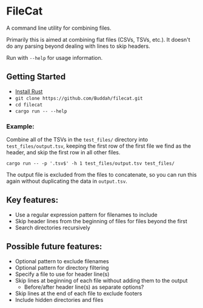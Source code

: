 # FileCat
A command line utility for combining files.

Primarily this is aimed at combining flat files (CSVs, TSVs, etc.). It doesn't do any parsing beyond dealing with lines to skip headers.

Run with `--help` for usage information.

## Getting Started
* [Install Rust](https://www.rust-lang.org/en-US/install.html)
* `git clone https://github.com/Buddah/filecat.git`
* `cd filecat`
* `cargo run -- --help`

### Example:
Combine all of the TSVs in the `test_files/` directory into `test_files/output.tsv`, keeping the first row of the first file we find as the header, and skip the first row in all other files.

`cargo run -- -p '.tsv$' -h 1 test_files/output.tsv test_files/`

The output file is excluded from the files to concatenate, so you can run this again without duplicating the data in `output.tsv`.

## Key features:
* Use a regular expression pattern for filenames to include
* Skip header lines from the beginning of files for files beyond the first
* Search directories recursively

## Possible future features:
* Optional pattern to exclude filenames
* Optional pattern for directory filtering
* Specify a file to use for header line(s)
* Skip lines at beginning of each file without adding them to the output
  * Before/after header line(s) as separate options?
* Skip lines at the end of each file to exclude footers
* Include hidden directories and files
